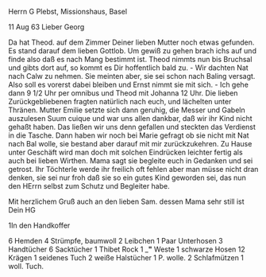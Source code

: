 Herrn G Plebst, Missionshaus, Basel

 11 Aug 63
Lieber Georg

Da hat Theod. auf dem Zimmer Deiner lieben Mutter noch etwas gefunden. Es stand darauf dem lieben Gottlob. Um gewiß zu gehen brach ichs auf und finde also daß es nach Mang bestimmt ist. Theod nimmts nun bis Bruchsal und gibts dort auf, so kommt es Dir hoffentlich bald zu. - Wir dachten Nat nach Calw zu nehmen. Sie meinten aber, sie sei schon nach Baling versagt. Also soll es vorerst dabei bleiben und Ernst nimmt sie mit sich. - Ich gehe dann 9 1/2 Uhr per omnibus und Theod mit Johanna 12 Uhr. Die lieben Zurückgebliebenen fragten natürlich nach euch, und lächelten unter Thränen. Mutter Emilie setzte sich dann geruhig, die Messer und Gabeln auszulesen Suum cuique und war uns allen dankbar, daß wir ihr Kind nicht gehaßt haben. Das ließen wir uns denn gefallen und steckten das Verdienst in die Tasche. 
Dann haben wir noch bei Marie gefragt ob sie nicht mit Nat nach Bal wolle, sie bestand aber darauf mit mir zurückzukehren. Zu Hause unter Geschäft wird man doch mit solchen Eindrücken leichter fertig als auch bei lieben Wirthen. Mama sagt sie begleite euch in Gedanken und sei getrost. Ihr Töchterle werde ihr freilich oft fehlen aber man müsse nicht dran denken, sie sei nur froh daß sie so ein gutes Kind geworden sei, das nun den HErrn selbst zum Schutz und Begleiter habe.

Mit herzlichem Gruß auch an den lieben Sam. dessen Mama sehr still ist  Dein HG


1In den Handkoffer

6 Hemden
4 Strümpfe, baumwoll
2 Leibchen
1 Paar Unterhosen
3 Handtücher
6 Sacktücher
1 Thibet Rock
1 ___"__ Weste
1 schwarze Hosen
12 Krägen
1 seidenes Tuch
2 weiße Halstücher
1 P. wolle.
2 Schlafmützen
1 woll. Tuch.

